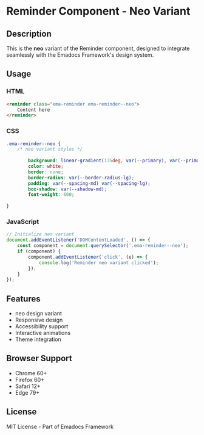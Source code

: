 # Reminder Component - Neo Variant

## Description
This is the **neo** variant of the Reminder component, designed to integrate seamlessly with the Emadocs Framework's design system.

## Usage

### HTML
```html
<reminder class="ema-reminder ema-reminder--neo">
    Content here
</reminder>
```

### CSS
```css
.ema-reminder--neo {
    /* neo variant styles */
    
        background: linear-gradient(135deg, var(--primary), var(--primary-dark));
        color: white;
        border: none;
        border-radius: var(--border-radius-lg);
        padding: var(--spacing-md) var(--spacing-lg);
        box-shadow: var(--shadow-md);
        font-weight: 600;
    
}
```

### JavaScript
```javascript
// Initialize neo variant
document.addEventListener('DOMContentLoaded', () => {
    const component = document.querySelector('.ema-reminder--neo');
    if (component) {
        component.addEventListener('click', (e) => {
            console.log('Reminder neo variant clicked');
        });
    }
});
```

## Features
- neo design variant
- Responsive design
- Accessibility support
- Interactive animations
- Theme integration

## Browser Support
- Chrome 60+
- Firefox 60+
- Safari 12+
- Edge 79+

## License
MIT License - Part of Emadocs Framework

